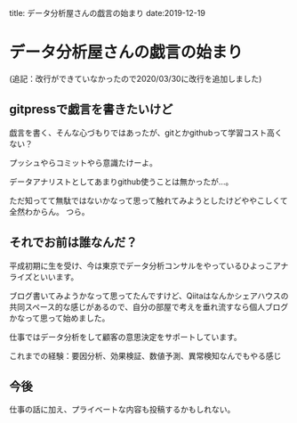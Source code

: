 title: データ分析屋さんの戯言の始まり
date:2019-12-19
# データ分析屋さんの戯言の始まり
(追記：改行ができていなかったので2020/03/30に改行を追加しました)
## gitpressで戯言を書きたいけど
戯言を書く、そんな心づもりではあったが、gitとかgithubって学習コスト高くない？

プッシュやらコミットやら意識たけーよ。

データアナリストとしてあまりgithub使うことは無かったが...。

ただ知ってて無駄ではないかなって思って触れてみようとしたけどややこしくて全然わからん。
つら。

## それでお前は誰なんだ？
平成初期に生を受け、今は東京でデータ分析コンサルをやっているひよっこアナライズといいます。

ブログ書いてみようかなって思ってたんですけど、Qiitaはなんかシェアハウスの共同スペース的な感じがあるので、自分の部屋で考えを垂れ流すなら個人ブログかなって思って始めました。

仕事ではデータ分析をして顧客の意思決定をサポートしています。

これまでの経験：要因分析、効果検証、数値予測、異常検知なんでもやる感じ

## 今後
仕事の話に加え、プライベートな内容も投稿するかもしれない。
